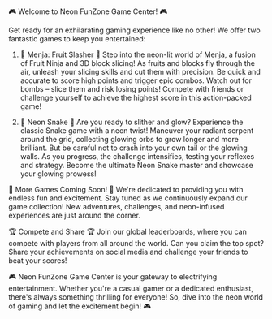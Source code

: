 🎮 Welcome to Neon FunZone Game Center! 🎮

Get ready for an exhilarating gaming experience like no other! We offer two fantastic games to keep you entertained:

1. 🍉 Menja: Fruit Slasher 🍉
Step into the neon-lit world of Menja, a fusion of Fruit Ninja and 3D block slicing! As fruits and blocks fly through the air, unleash your slicing skills and cut them with precision. Be quick and accurate to score high points and trigger epic combos. Watch out for bombs – slice them and risk losing points! Compete with friends or challenge yourself to achieve the highest score in this action-packed game!

2. 🐍 Neon Snake 🐍
Are you ready to slither and glow? Experience the classic Snake game with a neon twist! Maneuver your radiant serpent around the grid, collecting glowing orbs to grow longer and more brilliant. But be careful not to crash into your own tail or the glowing walls. As you progress, the challenge intensifies, testing your reflexes and strategy. Become the ultimate Neon Snake master and showcase your glowing prowess!

🎁 More Games Coming Soon! 🎁
We're dedicated to providing you with endless fun and excitement. Stay tuned as we continuously expand our game collection! New adventures, challenges, and neon-infused experiences are just around the corner.

🏆 Compete and Share 🏆
Join our global leaderboards, where you can compete with players from all around the world. Can you claim the top spot? Share your achievements on social media and challenge your friends to beat your scores!

🎮 Neon FunZone Game Center is your gateway to electrifying entertainment. Whether you're a casual gamer or a dedicated enthusiast, there's always something thrilling for everyone! So, dive into the neon world of gaming and let the excitement begin! 🎮

